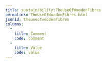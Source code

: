 ```yaml
---
title: sustainability:TheUseOfWoodenFibres
permalink: TheUseOfWoodenFibres.html
jsonid: theuseofwoodenfibres
columns:
  - 
    title: Comment
    code: comment
  - 
    title: Value
    code: value
---
```

